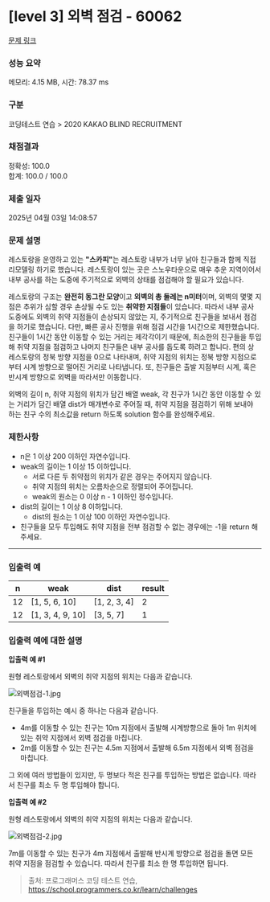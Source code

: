 # [level 3] 외벽 점검 - 60062 

[문제 링크](https://school.programmers.co.kr/learn/courses/30/lessons/60062) 

### 성능 요약

메모리: 4.15 MB, 시간: 78.37 ms

### 구분

코딩테스트 연습 > 2020 KAKAO BLIND RECRUITMENT

### 채점결과

정확성: 100.0<br/>합계: 100.0 / 100.0

### 제출 일자

2025년 04월 03일 14:08:57

### 문제 설명

<p>레스토랑을 운영하고 있는 <strong>"스카피"</strong>는 레스토랑 내부가 너무 낡아 친구들과 함께 직접 리모델링 하기로 했습니다. 레스토랑이 있는 곳은 스노우타운으로 매우 추운 지역이어서 내부 공사를 하는 도중에 주기적으로 외벽의 상태를 점검해야 할 필요가 있습니다.</p>

<p>레스토랑의 구조는 <strong>완전히 동그란 모양</strong>이고 <strong>외벽의 총 둘레는 n미터</strong>이며, 외벽의 몇몇 지점은 추위가 심할 경우 손상될  수도 있는 <strong>취약한 지점들</strong>이 있습니다. 따라서 내부 공사 도중에도 외벽의 취약 지점들이 손상되지 않았는 지, 주기적으로 친구들을 보내서 점검을 하기로 했습니다. 다만, 빠른 공사 진행을 위해 점검 시간을 1시간으로 제한했습니다. 친구들이 1시간 동안 이동할 수 있는 거리는 제각각이기 때문에, 최소한의 친구들을 투입해 취약 지점을 점검하고 나머지 친구들은 내부 공사를 돕도록 하려고 합니다. 편의 상 레스토랑의 정북 방향 지점을 0으로 나타내며, 취약 지점의 위치는 정북 방향 지점으로부터 시계 방향으로 떨어진 거리로 나타냅니다. 또, 친구들은 출발 지점부터 시계, 혹은 반시계 방향으로 외벽을 따라서만 이동합니다.</p>

<p>외벽의 길이 n, 취약 지점의 위치가 담긴 배열 weak, 각 친구가 1시간 동안 이동할 수 있는 거리가 담긴 배열 dist가 매개변수로 주어질 때, 취약 지점을 점검하기 위해 보내야 하는 친구 수의 최소값을 return 하도록 solution 함수를 완성해주세요.</p>

<h3>제한사항</h3>

<ul>
<li>n은 1 이상 200 이하인 자연수입니다.</li>
<li>weak의 길이는 1 이상 15 이하입니다.

<ul>
<li>서로 다른 두 취약점의 위치가 같은 경우는 주어지지 않습니다.</li>
<li>취약 지점의 위치는 오름차순으로 정렬되어 주어집니다.</li>
<li>weak의 원소는 0 이상 n - 1 이하인 정수입니다.</li>
</ul></li>
<li>dist의 길이는 1 이상 8 이하입니다.

<ul>
<li>dist의 원소는 1 이상 100 이하인 자연수입니다.</li>
</ul></li>
<li>친구들을 모두 투입해도 취약 지점을 전부 점검할 수 없는 경우에는 -1을 return 해주세요.</li>
</ul>

<hr>

<h3>입출력 예</h3>
<table class="table">
        <thead><tr>
<th>n</th>
<th>weak</th>
<th>dist</th>
<th>result</th>
</tr>
</thead>
        <tbody><tr>
<td>12</td>
<td>[1, 5, 6, 10]</td>
<td>[1, 2, 3, 4]</td>
<td>2</td>
</tr>
<tr>
<td>12</td>
<td>[1, 3, 4, 9, 10]</td>
<td>[3, 5, 7]</td>
<td>1</td>
</tr>
</tbody>
      </table>
<h3>입출력 예에 대한 설명</h3>

<p><strong>입출력 예 #1</strong></p>

<p>원형 레스토랑에서 외벽의 취약 지점의 위치는 다음과 같습니다.</p>

<p><img src="https://grepp-programmers.s3.amazonaws.com/files/production/61de504978/1c8394ec-05e0-4b7b-a0ff-3ff9ae0cec28.jpg" title="" alt="외벽점검-1.jpg"></p>

<p>친구들을 투입하는 예시 중 하나는 다음과 같습니다.</p>

<ul>
<li>4m를 이동할 수 있는 친구는 10m 지점에서 출발해 시계방향으로 돌아 1m 위치에 있는 취약 지점에서 외벽 점검을 마칩니다.</li>
<li>2m를 이동할 수 있는 친구는 4.5m 지점에서 출발해 6.5m 지점에서 외벽 점검을 마칩니다.</li>
</ul>

<p>그 외에 여러 방법들이 있지만, 두 명보다 적은  친구를 투입하는 방법은 없습니다. 따라서 친구를 최소 두 명 투입해야 합니다.</p>

<p><strong>입출력 예 #2</strong></p>

<p>원형 레스토랑에서 외벽의 취약 지점의 위치는 다음과 같습니다.</p>

<p><img src="https://grepp-programmers.s3.amazonaws.com/files/production/3669c9b3d6/00e8eeb4-f3ec-4c18-96fb-a3b17aaf1812.jpg" title="" alt="외벽점검-2.jpg"></p>

<p>7m를 이동할 수 있는 친구가 4m 지점에서 출발해 반시계 방향으로 점검을 돌면 모든 취약 지점을 점검할 수 있습니다. 따라서 친구를 최소 한 명 투입하면 됩니다.</p>


> 출처: 프로그래머스 코딩 테스트 연습, https://school.programmers.co.kr/learn/challenges